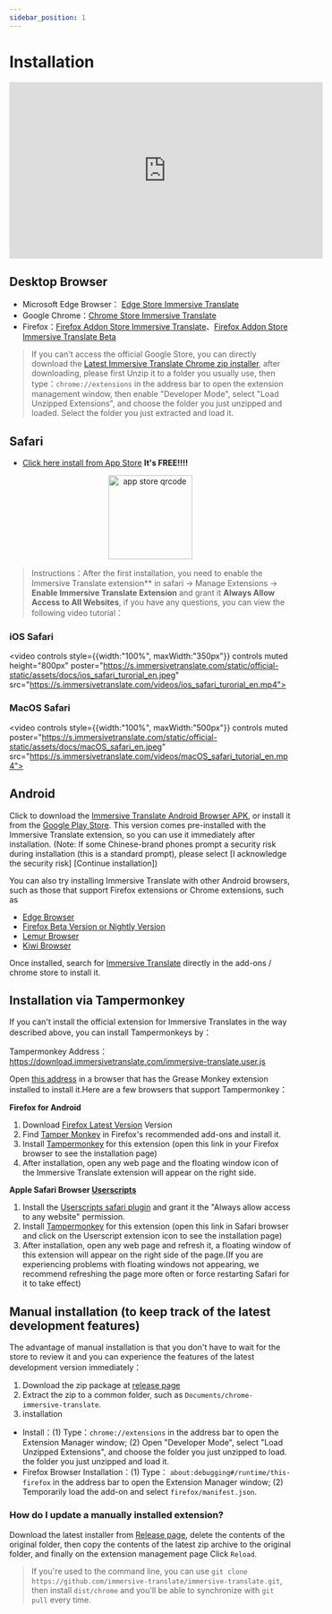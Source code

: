 ```yaml
---
sidebar_position: 1
---
```


# Installation

<iframe width="560" height="315" src="https://www.youtube.com/embed/SHznc5kQCM4?si=RyZYUcjW560Bc57-" title="YouTube video player" frameborder="0" allow="accelerometer; autoplay; clipboard-write; encrypted-media; gyroscope; picture-in-picture; web-share" allowfullscreen></iframe>

## Desktop Browser

- Microsoft Edge Browser： [Edge Store Immersive Translate](https://microsoftedge.microsoft.com/addons/detail/amkbmndfnliijdhojkpoglbnaaahippg)
- Google Chrome：[Chrome Store Immersive Translate](https://chrome.google.com/webstore/detail/immersive-translate/bpoadfkcbjbfhfodiogcnhhhpibjhbnh)
- Firefox：[Firefox Addon Store Immersive Translate](https://addons.mozilla.org/firefox/addon/immersive-translate/)、[Firefox Addon Store Immersive Translate Beta](https://addons.mozilla.org/firefox/addon/immersive-translate-beta/)

> If you can't access the official Google Store, you can directly download the [Latest Immersive Translate Chrome zip installer](https://download.immersivetranslate.com/latest/chrome-immersive-translate.zip), after downloading, please first Unzip it to a folder you usually use, then type：`chrome://extensions` in the address bar to open the extension management window, then enable "Developer Mode", select "Load Unzipped Extensions", and choose the folder you just unzipped and loaded. Select the folder you just extracted and load it.

## Safari

- [Click here install from App Store](https://apps.apple.com/app/immersive-translate/id6447957425) **It's FREE!!!!**

<div align="center">
<img src="https://s.immersivetranslate.com/static/official-static/assets/immersive-app-store.png" width="150" alt="app store qrcode"/>
</div>

> Instructions：After the first installation, you need to enable the Immersive Translate extension\*\* in safari -> Manage Extensions -> **Enable Immersive Translate Extension** and grant it **Always Allow Access to All Websites**, if you have any questions, you can view the following video tutorial：

### iOS Safari

<video
controls style={{width:"100%", maxWidth:"350px"}}
controls
muted
height="800px"
poster="https://s.immersivetranslate.com/static/official-static/assets/docs/ios_safari_turorial_en.jpeg" src="https://s.immersivetranslate.com/videos/ios_safari_turorial_en.mp4"></video>

### MacOS Safari

<video
controls style={{width:"100%", maxWidth:"500px"}}
controls
muted
poster="https://s.immersivetranslate.com/static/official-static/assets/docs/macOS_safari_en.jpeg" src="https://s.immersivetranslate.com/videos/macOS_safari_tutorial_en.mp4"></video>

## Android

Click to download the [Immersive Translate Android Browser APK](https://immersivetranslate.com/android/), or install it from the [Google Play Store](https://play.google.com/store/apps/details?id=com.immersivetranslate.browser&utm_campaign=official). This version comes pre-installed with the Immersive Translate extension, so you can use it immediately after installation. (Note: If some Chinese-brand phones prompt a security risk during installation (this is a standard prompt), please select [I acknowledge the security risk] [Continue installation])

You can also try installing Immersive Translate with other Android browsers, such as those that support Firefox extensions or Chrome extensions, such as

- [Edge Browser](https://www.microsoft.com/edge/emmx/immersivetranslatecollaboration)
- [Firefox Beta Version or Nightly Version](https://www.mozilla.org/firefox/channel/android/)
- [Lemur Browser](https://lemurbrowser.com/)
- [Kiwi Browser](https://kiwibrowser.com/)

Once installed, search for [Immersive Translate](https://chrome.google.com/webstore/detail/immersive-translate/bpoadfkcbjbfhfodiogcnhhhpibjhbnh) directly in the add-ons / chrome store to install it.

## Installation via Tampermonkey

If you can't install the official extension for Immersive Translates in the way described above, you can install Tampermonkeys by：

Tampermonkey Address： https://download.immersivetranslate.com/immersive-translate.user.js

Open [this address](https://download.immersivetranslate.com/immersive-translate.user.js) in a browser that has the Grease Monkey extension installed to install it.Here are a few browsers that support Tampermonkey：

**Firefox for Android**

1. Download [Firefox Latest Version](https://www.mozilla.org/firefox/browsers/mobile/android/) Version
2. Find [Tamper Monkey](https://www.tampermonkey.net/) in Firefox's recommended add-ons and install it.
3. Install [Tampermonkey](https://download.immersivetranslate.com/immersive-translate.user.js) for this extension (open this link in your Firefox browser to see the installation page)
4. After installation, open any web page and the floating window icon of the Immersive Translate extension will appear on the right side.

**Apple Safari Browser [Userscripts](https://itunes.apple.com/us/app/userscripts/id1463298887)**

1. Install the [Userscripts safari plugin](https://itunes.apple.com/us/app/userscripts/id1463298887) and grant it the "Always allow access to any website" permission.
2. Install [Tampermonkey](https://download.immersivetranslate.com/immersive-translate.user.js) for this extension (open this link in Safari browser and click on the Userscript extension icon to see the installation page)
3. After installation, open any web page and refresh it, a floating window of this extension will appear on the right side of the page.(If you are experiencing problems with floating windows not appearing, we recommend refreshing the page more often or force restarting Safari for it to take effect)

<!-- If you have questions when installing, you can refer to [YouTube video tutorial](https://www.youtube.com/watch?v=IWOFFWDfZGY)

<iframe width="560" height="315" src="https://www.youtube.com/embed/IWOFFWDfZGY" title="YouTube video player" frameBorder="0" allow="accelerometer; autoplay; clipboard-write; encrypted-media; gyroscope; picture-in-picture; web-share" allowFullScreen></iframe> -->

## Manual installation (to keep track of the latest development features)

The advantage of manual installation is that you don't have to wait for the store to review it and you can experience the features of the latest development version immediately：

1. Download the zip package at [release page](https://github.com/immersive-translate/immersive-translate/releases/)
2. Extract the zip to a common folder, such as `Documents/chrome-immersive-translate`.
3. installation

- Install：(1) Type：`chrome://extensions` in the address bar to open the Extension Manager window; (2) Open "Developer Mode", select "Load Unzipped Extensions", and choose the folder you just unzipped to load. the folder you just unzipped and load it.
- Firefox Browser Installation：(1) Type： `about:debugging#/runtime/this-firefox` in the address bar to open the Extension Manager window; (2) Temporarily load the add-on and select `firefox/manifest.json`.

### How do I update a manually installed extension?

Download the latest installer from [Release page](https://github.com/immersive-translate/immersive-translate/releases/), delete the contents of the original folder, then copy the contents of the latest zip archive to the original folder, and finally on the extension management page Click `Reload`.

> If you're used to the command line, you can use `git clone https://github.com/immersive-translate/immersive-translate.git`, then install `dist/chrome` and you'll be able to synchronize with `git pull` every time.
